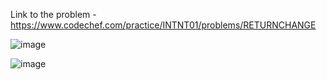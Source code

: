 Link to the problem - https://www.codechef.com/practice/INTNT01/problems/RETURNCHANGE




![image](https://github.com/Haleshot/Competitive-Programming/assets/57552973/d16e8e03-b334-45b0-ac9d-ed3cfc981880)





![image](https://github.com/Haleshot/Competitive-Programming/assets/57552973/8c1afbdf-80d2-4909-8bc9-22b24a5f13fa)
